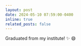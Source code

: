 ```yaml
---
layout: post
date: 2024-05-10 07:59:00-0400
inline: true
related_posts: false
---
```


Graduated from my institute! :sparkles: :smile:

